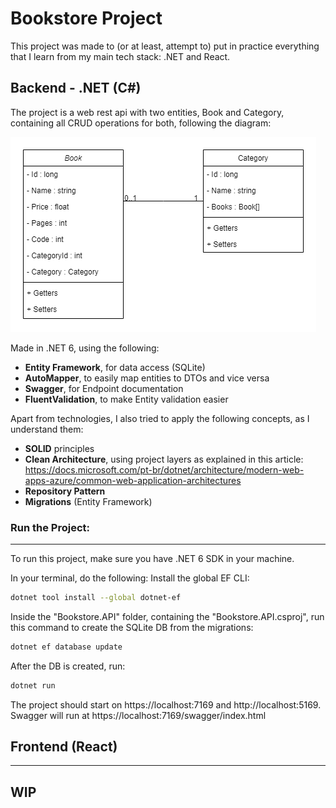 # Bookstore Project

This project was made to (or at least, attempt to) put in practice everything that I learn from my main tech stack: .NET and React.

## Backend - .NET (C#)

The project is a web rest api with two entities, Book and Category, containing all CRUD operations for both, following the diagram:

![project's class diagram](https://github.com/RafaelLammel/Bookstore/blob/master/bookstore.png?raw=true)

Made in .NET 6, using the following:

- **Entity Framework**, for data access (SQLite)
- **AutoMapper**, to easily map entities to DTOs and vice versa
- **Swagger**, for Endpoint documentation
- **FluentValidation**, to make Entity validation easier

Apart from technologies, I also tried to apply the following concepts, as I understand them:

- **SOLID** principles
- **Clean Architecture**, using project layers as explained in this article: https://docs.microsoft.com/pt-br/dotnet/architecture/modern-web-apps-azure/common-web-application-architectures
- **Repository Pattern**
- **Migrations** (Entity Framework)

### Run the Project:
---

To run this project, make sure you have .NET 6 SDK in your machine.

In your terminal, do the following:
Install the global EF CLI:

```sh
dotnet tool install --global dotnet-ef
```

Inside the "Bookstore.API" folder, containing the "Bookstore.API.csproj", run this command to create the SQLite DB from the migrations:

```sh
dotnet ef database update
```

After the DB is created, run:

```sh
dotnet run
```

The project should start on https://localhost:7169 and http://localhost:5169.
Swagger will run at https://localhost:7169/swagger/index.html

## Frontend (React)
---
## WIP
